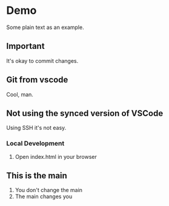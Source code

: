 # Demo
Some plain text as an example.

## Important
It's okay to commit changes.

## Git from vscode
Cool, man.

## Not using the synced version of VSCode
Using SSH it's not easy.

### Local Development
1. Open index.html in your browser

## This is the main
1. You don't change the main
2. The main changes you
